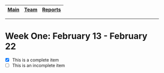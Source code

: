[Main](https://github.com/alfonsosn/evalyo/blob/master/README.md) | [Team](https://github.com/alfonsosn/evalyo/blob/master/blurbs/team.md) | [Reports](https://github.com/alfonsosn/evalyo/blob/master/weekly_reports)
------------ | ------------- | -------------
---
# Week One: February 13 - February 22

- [x] This is a complete item
- [ ] This is an incomplete item

